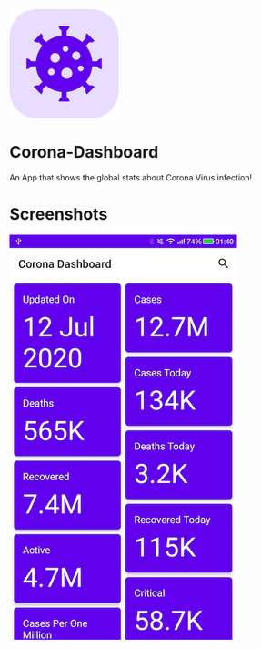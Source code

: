 ![alt text](https://github.com/Singularity-Coder/Corona-Dashboard/blob/master/logo192.png)
# Corona-Dashboard
An App that shows the global stats about Corona Virus infection!

# Screenshots
![alt text](https://github.com/Singularity-Coder/Corona-Dashboard/blob/master/s1.jpg)